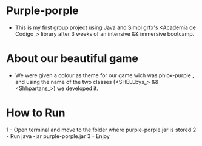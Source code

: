 # Purple-porple
* This is my first group project using Java and Simpl grfx's <Academia de Código_> library after 3 weeks of an intensive && immersive bootcamp.

# About our beautiful game
* We were given a colour as theme for our game wich was phlox-purple , and using the name of the two classes (<SHELLbys_> && <Shhpartans_>) we developed it.




# How to Run 
1 - Open terminal and move to the folder where purple-porple.jar is stored 
2 - Run java -jar purple-porple.jar
3 - Enjoy


